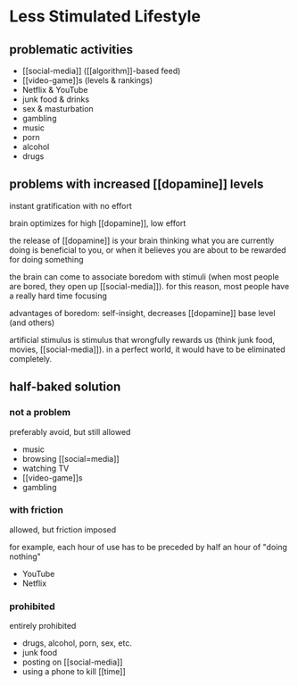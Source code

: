 # Less Stimulated Lifestyle

## problematic activities

- [[social-media]] ([[algorithm]]-based feed)
- [[video-game]]s (levels & rankings)
- Netflix & YouTube
- junk food & drinks
- sex & masturbation
- gambling
- music
- porn
- alcohol
- drugs

## problems with increased [[dopamine]] levels

instant gratification with no effort

brain optimizes for high [[dopamine]], low effort

the release of [[dopamine]] is your brain thinking what you are currently doing is beneficial to you, or when it believes you are about to be rewarded for doing something

the brain can come to associate boredom with stimuli (when most people are bored, they open up [[social-media]]). for this reason, most people have a really hard time focusing

advantages of boredom: self-insight, decreases [[dopamine]] base level (and others)

artificial stimulus is stimulus that wrongfully rewards us (think junk food, movies, [[social-media]]). in a perfect world, it would have to be eliminated completely.

## half-baked solution

### not a problem

preferably avoid, but still allowed

- music
- browsing [[social=media]]
- watching TV
- [[video-game]]s
- gambling

### with friction

allowed, but friction imposed

for example, each hour of use has to be preceded by half an hour of "doing nothing"

- YouTube
- Netflix

### prohibited

entirely prohibited

- drugs, alcohol, porn, sex, etc.
- junk food
- posting on [[social-media]]
- using a phone to kill [[time]]
